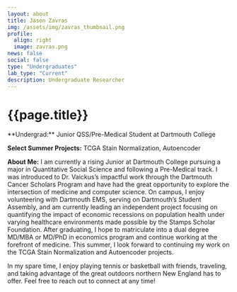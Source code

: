 ```yaml
---
layout: about
title: Jason Zavras
img: /assets/img/zavras_thumbnail.png
profile:
  align: right
  image: zavras.png
news: false
social: false
type: "Undergraduates"
lab_type: "Current"
description: Undergraduate Researcher
---
```

<h1>{{page.title}}</h1>
**Undergrad:** Junior QSS/Pre-Medical Student at Dartmouth College

**Select Summer Projects:** TCGA Stain Normalization, Autoencoder

**About Me:** I am currently a rising Junior at Dartmouth College pursuing a major in Quantitative Social Science and following a Pre-Medical track. I was introduced to Dr. Vaickus’s impactful work through the Dartmouth Cancer Scholars Program and have had the great opportunity to explore the intersection of medicine and computer science. On campus, I enjoy volunteering with Dartmouth EMS, serving on Dartmouth’s Student Assembly, and am currently leading an independent project focusing on quantifying the impact of economic recessions on population health under varying healthcare environments made possible by the Stamps Scholar Foundation. After graduating, I hope to matriculate into a dual degree MD/MBA or MD/PhD in economics program and continue working at the forefront of medicine. This summer, I look forward to continuing my work on the TCGA Stain Normalization and Autoencoder projects.

In my spare time, I enjoy playing tennis or basketball with friends, traveling, and taking advantage of the great outdoors northern New England has to offer. Feel free to reach out to connect at any time!

